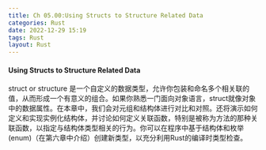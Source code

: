 ```yaml
---
title: Ch 05.00:Using Structs to Structure Related Data
categories: Rust
date: 2022-12-29 15:19
tags: Rust
layout: Rust
---
```

#### Using Structs to Structure Related Data

struct or structure 是一个自定义的数据类型，允许你包装和命名多个相关联的值，从而形成一个有意义的组合。如果你熟悉一门面向对象语言，struct就像对象中的数据属性。在本章中，我们会对元组和结构体进行对比和对照。还将演示如何定义和实现实例化结构体，并讨论如何定义关联函数，特别是被称为方法的那种关联函数，以指定与结构体类型相关的行为。你可以在程序中基于结构体和枚举(enum)（在第六章中介绍）创建新类型，以充分利用Rust的编译时类型检查。

